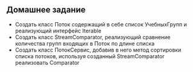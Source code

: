 ## Домашнее задание
* Создать класс Поток содержащий в себе список УчебныхГрупп и
  реализующий интерфейс Iterable
* Создать класс StreamComparator, реализующий сравнение количества групп
  входящих в Поток по длине списка
* Создать класс ПотокСервис, добавив в него метод сортировки списка
  потоков, используя созданный StreamComparator реализовать Comparator
